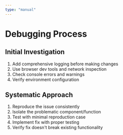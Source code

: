 ```yaml
---
type: "manual"
---
```


# Debugging Process

## Initial Investigation
1. Add comprehensive logging before making changes
2. Use browser dev tools and network inspection
3. Check console errors and warnings
4. Verify environment configuration

## Systematic Approach
1. Reproduce the issue consistently
2. Isolate the problematic component/function
3. Test with minimal reproduction case
4. Implement fix with proper testing
5. Verify fix doesn't break existing functionality